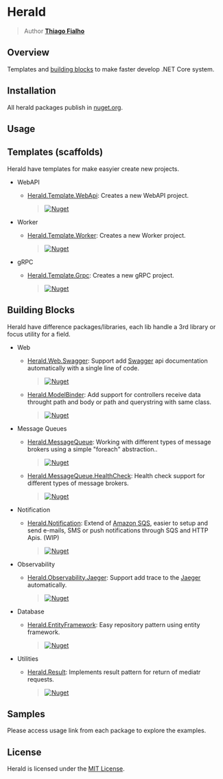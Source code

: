# Herald
> Author [**Thiago Fialho**](https://br.linkedin.com/in/thiago-fialho-139ab116)



## Overview

Templates and [building blocks](https://medium.com/@tcfialho/building-blocks-fffb192d8389) to make faster develop .NET Core system.

## Installation

All herald packages publish in [nuget.org](https://www.nuget.org/packages?q=id%3Aherald+owner%3Atcfialho).

## Usage

## Templates (scaffolds)

Herald have templates for make easyier create new projects.

- WebAPI
    + [Herald.Template.WebApi](https://github.com/tcfialho/Herald.Template.WebApi): Creates a new WebAPI project.
        > [![Nuget](https://buildstats.info/nuget/Herald.Template.WebApi)](https://www.nuget.org/packages/Herald.Template.WebApi)

- Worker
    + [Herald.Template.Worker](https://github.com/tcfialho/Herald.Template.Worker): Creates a new Worker project.
        > [![Nuget](https://buildstats.info/nuget/Herald.Template.Worker)](https://www.nuget.org/packages/Herald.Template.Worker)

- gRPC
    + [Herald.Template.Grpc](https://github.com/tcfialho/Herald.Template.Grpc): Creates a new gRPC project.
        > [![Nuget](https://buildstats.info/nuget/Herald.Template.Grpc)](https://www.nuget.org/packages/Herald.Template.Grpc)

## Building Blocks

Herald have difference packages/libraries, each lib handle a 3rd library or focus utility for a field.

- Web
    + [Herald.Web.Swagger](https://github.com/tcfialho/Herald.Web.Swagger): Support add [Swagger](https://github.com/domaindrivendev/Swashbuckle) api documentation  automatically with a  single line of code.
        > [![Nuget](https://buildstats.info/nuget/Herald.Web.Swagger)](https://www.nuget.org/packages/Herald.Web.Swagger)
    + [Herald.ModelBinder](https://github.com/tcfialho/Herald.ModelBinder): Add support for controllers receive data throught path and body or path and querystring with same class.
        > [![Nuget](https://buildstats.info/nuget/Herald.ModelBinder)](https://www.nuget.org/packages/Herald.ModelBinder)
             
- Message Queues
    + [Herald.MessageQueue](https://github.com/tcfialho/Herald.MessageQueue): Working with different types of message brokers using a simple "foreach" abstraction..
        > [![Nuget](https://buildstats.info/nuget/Herald.MessageQueue)](https://github.com/tcfialho/Herald.MessageQueue)
    + [Herald.MessageQueue.HealthCheck](https://github.com/tcfialho/Herald.MessageQueue.HealthCheck): Health check support for different types of message brokers.
        > [![Nuget](https://buildstats.info/nuget/Herald.MessageQueue.HealthCheck)](https://github.com/tcfialho/Herald.MessageQueue.HealthCheck)

- Notification
    + [Herald.Notification](https://github.com/tcfialho/Herald.Notification): Extend of [Amazon SQS](https://aws.amazon.com/pt/sqs/), easier to setup and send e-mails, SMS or push notifications through SQS and HTTP Apis. (WIP)
        > [![Nuget](https://buildstats.info/nuget/Herald.Notification)](https://github.com/tcfialho/Herald.Notification)

- Observability
    + [Herald.Observability.Jaeger](https://github.com/tcfialho/Herald.Observability.Jaeger): Support add trace to the [Jaeger](https://github.com/jaegertracing/jaeger-client-csharp) automatically.
        > [![Nuget](https://buildstats.info/nuget/Herald.Observability.Jaeger)](https://buildstats.info/nuget/Herald.Observability.Jaeger)

- Database
    + [Herald.EntityFramework](https://github.com/tcfialho/Herald.EntityFramework): Easy repository pattern using entity framework.
        > [![Nuget](https://buildstats.info/nuget/Herald.EntityFramework)](https://buildstats.info/nuget/Herald.EntityFramework)

- Utilities
    + [Herald.Result](https://github.com/tcfialho/Herald.Result): Implements result pattern for return of mediatr requests.
        > [![Nuget](https://buildstats.info/nuget/Herald.Result)](https://buildstats.info/nuget/Herald.Result)

## Samples

Please access usage link from each package to explore the examples.

## License
Herald is licensed under the [MIT License](LICENSE).
